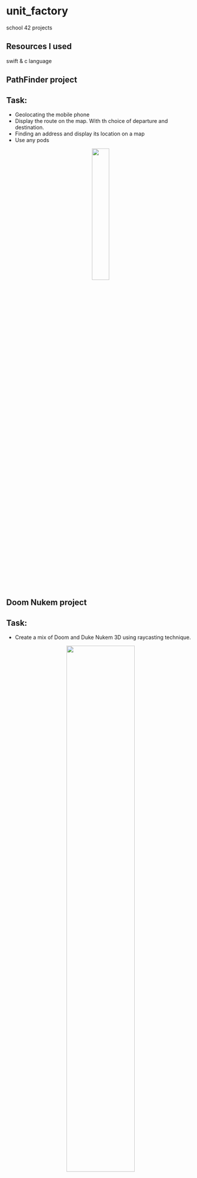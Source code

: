 # unit_factory
school 42 projects

## Resources I used
swift & c language

## PathFinder project
## Task:
- Geolocating the mobile phone
- Display the route on the map. With th choice of departure and destination.
- Finding an address and display its location on a map
- Use any pods

<div align="center">
  <img src="https://github.com/nikdany/unit_factory/blob/master/images/pathfinder.gif" width="30%" />
</div>

## Doom Nukem project
## Task:
- Create a mix of Doom and Duke Nukem 3D using raycasting technique.

<div align="center">
  <img src="https://github.com/nikdany/unit_factory/blob/master/images/doom_1.gif" width="60%" />
</div>
